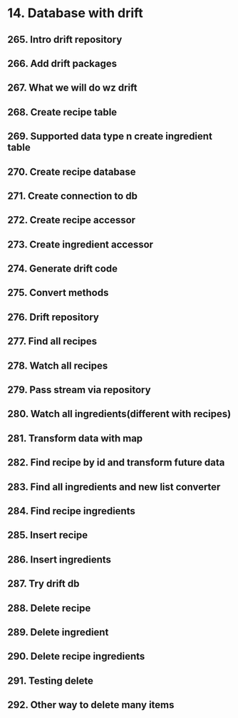 # 14. Database with drift

## 265. Intro drift repository
## 266. Add drift packages
## 267. What we will do wz drift
## 268. Create recipe table
## 269. Supported data type n create ingredient table
## 270. Create recipe database
## 271. Create connection to db
## 272. Create recipe accessor
## 273. Create ingredient accessor
## 274. Generate drift code
## 275. Convert methods
## 276. Drift repository
## 277. Find all recipes
## 278. Watch all recipes
## 279. Pass stream via repository
## 280. Watch all ingredients(different with recipes)
## 281. Transform data with map
## 282. Find recipe by id and transform future data
## 283. Find all ingredients and new list converter
## 284. Find recipe ingredients
## 285. Insert recipe
## 286. Insert ingredients
## 287. Try drift db
## 288. Delete recipe
## 289. Delete ingredient
## 290. Delete recipe ingredients
## 291. Testing delete
## 292. Other way to delete many items